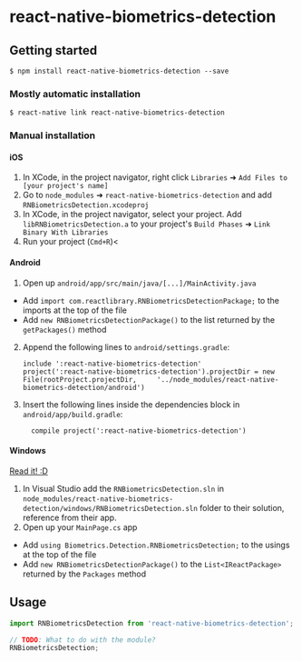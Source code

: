 
# react-native-biometrics-detection

## Getting started

`$ npm install react-native-biometrics-detection --save`

### Mostly automatic installation

`$ react-native link react-native-biometrics-detection`

### Manual installation


#### iOS

1. In XCode, in the project navigator, right click `Libraries` ➜ `Add Files to [your project's name]`
2. Go to `node_modules` ➜ `react-native-biometrics-detection` and add `RNBiometricsDetection.xcodeproj`
3. In XCode, in the project navigator, select your project. Add `libRNBiometricsDetection.a` to your project's `Build Phases` ➜ `Link Binary With Libraries`
4. Run your project (`Cmd+R`)<

#### Android

1. Open up `android/app/src/main/java/[...]/MainActivity.java`
  - Add `import com.reactlibrary.RNBiometricsDetectionPackage;` to the imports at the top of the file
  - Add `new RNBiometricsDetectionPackage()` to the list returned by the `getPackages()` method
2. Append the following lines to `android/settings.gradle`:
  	```
  	include ':react-native-biometrics-detection'
  	project(':react-native-biometrics-detection').projectDir = new File(rootProject.projectDir, 	'../node_modules/react-native-biometrics-detection/android')
  	```
3. Insert the following lines inside the dependencies block in `android/app/build.gradle`:
  	```
      compile project(':react-native-biometrics-detection')
  	```

#### Windows
[Read it! :D](https://github.com/ReactWindows/react-native)

1. In Visual Studio add the `RNBiometricsDetection.sln` in `node_modules/react-native-biometrics-detection/windows/RNBiometricsDetection.sln` folder to their solution, reference from their app.
2. Open up your `MainPage.cs` app
  - Add `using Biometrics.Detection.RNBiometricsDetection;` to the usings at the top of the file
  - Add `new RNBiometricsDetectionPackage()` to the `List<IReactPackage>` returned by the `Packages` method


## Usage
```javascript
import RNBiometricsDetection from 'react-native-biometrics-detection';

// TODO: What to do with the module?
RNBiometricsDetection;
```
  